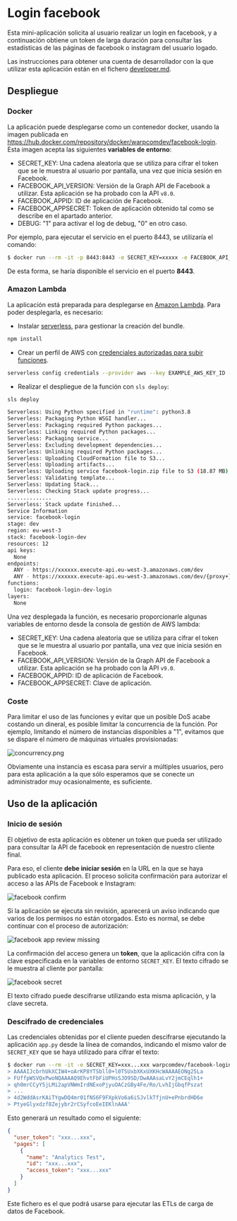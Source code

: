 # Login facebook

Esta mini-aplicación solicita al usuario realizar un login en facebook, y a continuación obtiene un token de larga duración para consultar las estadísticas de las páginas de facebook o instagram del usuario logado.

Las instrucciones para obtener una cuenta de desarrollador con la que utilizar esta aplicación están en el fichero [developer.md](developer.md).

## Despliegue

### Docker

La aplicación puede desplegarse como un contenedor docker, usando la imagen publicada en https://hub.docker.com/repository/docker/warpcomdev/facebook-login. Esta imagen acepta las siguientes **variables de entorno**:

- SECRET_KEY: Una cadena aleatoria que se utiliza para cifrar el token que se le muestra al usuario por pantalla, una vez que inicia sesión en Facebook.
- FACEBOOK_API_VERSION: Versión de la Graph API de Facebook a utilizar. Esta aplicación se ha probado con la API `v8.0`.
- FACEBOOK_APPID: ID de aplicación de Facebook.
- FACEBOOK_APPSECRET: Token de aplicación obtenido tal como se describe en el apartado anterior.
- DEBUG: "1" para activar el log de debug, "0" en otro caso.

Por ejemplo, para ejecutar el servicio en el puerto 8443, se utilizaría el comando:

```bash
$ docker run --rm -it -p 8443:8443 -e SECRET_KEY=xxxxx -e FACEBOOK_API_VERSION=v8.0 -e FACEBOOK_APPID=xxxxxx -e FACEBOOK_APPSECRET=xxxxxx warpcomdev/facebook-login:latest flask run -h 0.0.0.0 -p 8443 --cert adhoc
```

De esta forma, se haría disponible el servicio en el puerto **8443**.

### Amazon Lambda

La aplicación está preparada para desplegarse en [Amazon Lambda](https://aws.amazon.com/es/lambda/). Para poder desplegarla, es necesario:

- Instalar [serverless](https://www.serverless.com/), para gestionar la creación del bundle.

```bash
npm install
```

- Crear un perfil de AWS con [credenciales autorizadas para subir funciones](https://www.serverless.com/framework/docs/providers/aws/guide/credentials/).

```bash
serverless config credentials --provider aws --key EXAMPLE_AWS_KEY_ID --secret EXAMPLE_AWS_KEY_SECRET
```

- Realizar el despliegue de la función con `sls deploy`:

```bash
sls deploy

Serverless: Using Python specified in "runtime": python3.8
Serverless: Packaging Python WSGI handler...
Serverless: Packaging required Python packages...
Serverless: Linking required Python packages...
Serverless: Packaging service...
Serverless: Excluding development dependencies...
Serverless: Unlinking required Python packages...
Serverless: Uploading CloudFormation file to S3...
Serverless: Uploading artifacts...
Serverless: Uploading service facebook-login.zip file to S3 (18.87 MB)...
Serverless: Validating template...
Serverless: Updating Stack...
Serverless: Checking Stack update progress...
..............
Serverless: Stack update finished...
Service Information
service: facebook-login
stage: dev
region: eu-west-3
stack: facebook-login-dev
resources: 12
api keys:
  None
endpoints:
  ANY - https://xxxxxx.execute-api.eu-west-3.amazonaws.com/dev
  ANY - https://xxxxxx.execute-api.eu-west-3.amazonaws.com/dev/{proxy+}
functions:
  login: facebook-login-dev-login
layers:
  None
```

Una vez desplegada la función, es necesario proporcionarle algunas variables de entorno desde la consola de gestión de AWS lambda:

- SECRET_KEY: Una cadena aleatoria que se utiliza para cifrar el token que se le muestra al usuario por pantalla, una vez que inicia sesión en Facebook.
- FACEBOOK_API_VERSION: Versión de la Graph API de Facebook a utilizar. Esta aplicación se ha probado con la API `v9.0`.
- FACEBOOK_APPID: ID de aplicación de Facebook.
- FACEBOOK_APPSECRET: Clave de aplicación.

### Coste

Para limitar el uso de las funciones y evitar que un posible DoS acabe costando un dineral, es posible limitar la concurrencia de la función. Por ejemplo, limitando el número de instancias disponibles a "1", evitamos que se dispare el número de máquinas virtuales provisionadas:

![concurrency.png](static/img/concurrency.png)

Obviamente una instancia es escasa para servir a múltiples usuarios, pero para esta aplicación a la que sólo esperamos que se conecte un administrador muy ocasionalmente, es suficiente.

## Uso de la aplicación

### Inicio de sesión

El objetivo de esta aplicación es obtener un token que pueda ser utilizado para consultar la API de facebook en representación de nuestro cliente final.

Para eso, el cliente **debe iniciar sesión** en la URL en la que se haya publicado esta aplicación. El proceso solicita confirmación para autorizar el acceso a las APIs de Facebook e Instagram:

![facebook confirm](static/img/facebook_app_login.png)

Si la aplicación se ejecuta sin revisión, aparecerá un aviso indicando que varios de los permisos no están otorgados. Esto es normal, se debe continuar con el proceso de autorización:

![facebook app review missing](static/img/facebook_app_review_missing.png)

La confirmación del acceso genera un **token**, que la aplicación cifra con la clave especificada en la variables de entorno `SECRET_KEY`. El texto cifrado se le muestra al cliente por pantalla:

![facebook secret](static/img/facebook_secret.png)

El texto cifrado puede descifrarse utilizando esta misma aplicación, y la clave secreta.

### Descifrado de credenciales

Las credenciales obtenidas por el cliente pueden descifrarse ejecutando la aplicación `app.py` desde la línea de comandos, indicando el mismo valor de `SECRET_KEY` que se haya utilizado para cifrar el texto:

```bash
$ docker run --rm -it -e SECRET_KEY=xxx...xxx warpcomdev/facebook-login:latest python app.py '
> AAAAIJcbrhUkXCIW4+oArKP8YTSbll0+l0TSUxbXKxUXKHcWAAAAEONg25La
> FUffpWSVQxPwoNQAAAAQ9EhvtFbFiUPHsSJO9SD/DwAAAsaLvY2jmCEqlh1+
> qh0mrCCyY5jLMi2apVNWmIrdNExoPjyuOACzGBy4Fe/Ro/LvhIjGbqfPszat
> ...
> 4d2WddAsrKAiTYgwDQ4mr01fNS6F9FXpkVo6a6iSJvlkTfjnU+ePnbrdHD6e
> PtyeGlyxdzf8Zejybr2rCSyfcoEeIEKlnAAA'
```

Esto generará un resultado como el siguiente:

```json
{
  "user_token": "xxx...xxx",
  "pages": [
    {
      "name": "Analytics Test",
      "id": "xxx...xxx",
      "access_token": "xxx...xxx"
    }
  ]
}
```

Este fichero es el que podrá usarse para ejecutar las ETLs de carga de datos de Facebook.
